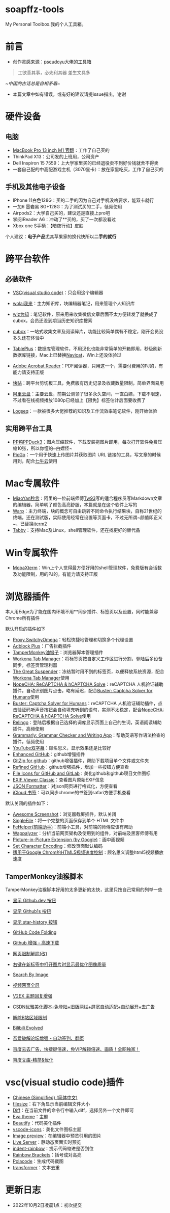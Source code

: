 # soapffz-tools
My Personal Toolbox.我的个人工具箱。

# 前言

 - 创作灵感来源：[pseudoyu](https://github.com/pseudoyu)大佬的[工具箱](https://github.com/pseudoyu/yu-tools)

> 工欲善其事，必先利其器
> 差生文具多

~*中国的古话总是自相矛盾*~

- 本篇文章中如有错误，或有好的建议请提issue指出，谢谢

# 硬件设备

## 电脑

 - [MacBook Pro 13 inch M1 官翻](https://www.apple.com.cn/shop/refurbished)：工作了自己买的
 - ThinkPad X13：公司发的上班用，公司资产
 - Dell Inspiron 15 7559：上大学家里买的已经退役卖不到好价钱就舍不得卖
 - 一套自己配的中高配游戏主机（3070显卡）：放在家里吃灰，工作了自己买的

## 手机及其他电子设备

 - IPhone 11白色128G：买的二手的因为自己对手机没啥要求，能双卡就行
 - 一加6 墨岩黑 8G+128G：为了测试买的二手，低频使用
 - Airpods2：大学自己买的，建议还是直接上pro吧
 - 掌阅iReader A6：冲动了**买的，买了一次都没看过
 - Xbox one S手柄：【暗夜行动】皮肤

 个人建议：**电子产品**尤其苹果家的换代快所以**二手的就行**

# 跨平台软件

## 必装软件

 - [VSC(visual studio code)](https://code.visualstudio.com/download)：只会用这个编辑器
 - [wolai我来](https://www.wolai.com/)：主力知识库，块编辑器笔记，用来管理个人知识库
 - [wiz为知](https://www.wiz.cn/zh-cn)：笔记软件，原来用来收集微信文章后面不太方便转发了就换成了cubox，会员还没到期当历史知识库搜索
 - [cubox](https://cubox.pro/)：一站式收集文章及阅读碎片，功能比较简单偶有不稳定，刚开会员没多久还在体验中
 - [TablePlus](https://tableplus.com/)：数据库管理软件，不用汉化也能非常简单的开箱即用，秒级刷新数据库链接，Mac上已替换[Navicat](https://www.navicat.com.cn/products)，Win上还没体验过
 - [Adobe Acrobat Reader](https://get.adobe.com/cn/reader/)：PDF阅读器，只用这一个，需要付费用的PJ的，有能力请支持正版
 - [快贴](https://home.clipber.com/)：跨平台剪切板工具，免费版有历史记录及收藏数量限制，简单界面易用
 - [阿里云盘](https://www.aliyundrive.com/)：主要云盘，前期公测领了很多永久空间，一直白嫖，下载不限速，不过看在线视频播放1080p已经加上【限免】标签估计后面要收费了

 - [Logseq](https://github.com/logseq/logseq)：一款被很多大佬推荐的知识及工作流效率笔记软件，刚开始体验

## 实用跨平台工具

 - [PP鸭PPDuck3](https://ppduck.com/)：图片压缩软件，下载安装拖图片即用，每次打开软件免费压缩10张，所以你懂的~白嫖怪~
 - [PicGo](https://github.com/Molunerfinn/PicGo)：一个用于快速上传图片并获取图片 URL 链接的工具，写文章的时候用到，配合[七牛云](https://www.qiniu.com/)使用

# Mac专属软件

 - [MiaoYan秒言](https://github.com/tw93/MiaoYan)：阿里的一位前端师傅[Tw93](https://github.com/tw93)写的适合程序员写Markdown文章的编辑器，简单明了颜色高亮舒服，本篇就是在这个软件上写的
 - [Warp](https://www.warp.dev/)：主力终端，块的概念可自由跳转不同命令执行结果块，自称21世纪的终端，还在测试版，实际使用经常在设置等页面卡，不过无所谓~颜值即正义~，已替换[iterm2](https://iterm2.com/)
 - [Tabby](https://github.com/Eugeny/tabby)：支持Mac及Linux，shell管理软件，还在找更好的替代品


# Win专属软件

 - [MobaXterm](https://mobaxterm.mobatek.net/download-home-edition.html)：Win上个人觉得最方便好用的shell管理软件，免费版有会话数及功能限制，用的PJ的，有能力请支持正版


# 浏览器插件

本人用Edge为了能在国内环境不用**同步插件、标签页以及设置，同时能兼容Chrome所有插件

默认开启的插件如下

 - [Proxy SwitchyOmega](https://chrome.google.com/webstore/detail/proxy-switchyomega/padekgcemlokbadohgkifijomclgjgif?h1=zh)：轻松快捷地管理和切换多个代理设置
 - [Adblock Plus](https://chrome.google.com/webstore/detail/adblock-plus-free-ad-bloc/cfhdojbkjhnklbpkdaibdccddilifddb?h1=zh)：广告拦截插件
 -  [TamperMonkey油猴子](https://chrome.google.com/webstore/detail/tampermonkey/dhdgffkkebhmkfjojejmpbldmpobfkfo?h1=zh)：浏览器脚本管理插件
 - [Workona Tab Manager](https://chrome.google.com/webstore/detail/workona-tab-manager/ailcmbgekjpnablpdkmaaccecekgdhlh?h1=zh)：将标签页按自定义工作区进行分割，登陆后多设备同步，标签页管理利器
 - [The Great Suspender](https://chrome.google.com/webstore/detail/the-great-suspender-origi/ahmkjjgdligadogjedmnogbpbcpofeeo?h1=zh)：冻结暂时用不到的标签页，以便释放系统资源，配合[Workona Tab Manager](https://chrome.google.com/webstore/detail/workona-tab-manager/ailcmbgekjpnablpdkmaaccecekgdhlh?h1=zh)使用
 - [NopeCHA: ReCAPTCHA & hCAPTCHA Solve](https://chrome.google.com/webstore/detail/nopecha-recaptcha-hcaptch/dknlfmjaanfblgfdfebhijalfmhmjjjo?h1=zh)：reCAPTCHA 人机验证辅助插件，自动识别图片点击，略有延迟，配合[Buster: Captcha Solver for Humans](https://chrome.google.com/webstore/detail/buster-captcha-solver-for/mpbjkejclgfgadiemmefgebjfooflfhl?h1=zh)使用
 - [Buster: Captcha Solver for Humans](https://chrome.google.com/webstore/detail/buster-captcha-solver-for/mpbjkejclgfgadiemmefgebjfooflfhl?h1=zh)：reCAPTCHA 人机验证辅助插件，点击验证码听声音按钮会自动填充听到的语句，实测不太稳定，配合[NopeCHA: ReCAPTCHA & hCAPTCHA Solve](https://chrome.google.com/webstore/detail/nopecha-recaptcha-hcaptch/dknlfmjaanfblgfdfebhijalfmhmjjjo?h1=zh)使用
 - [Relingo](https://chrome.google.com/webstore/detail/relingo-master-words-from/dpphkcfmnbkdpmgneljgdhfnccnhmfig?h1=zh)：登陆后根据自己选择的词库显示页面上自己的生词，英语阅读辅助插件，高频使用
 - [Grammarly: Grammar Checker and Writing App](https://chrome.google.com/webstore/detail/grammarly-grammar-checker/kbfnbcaeplbcioakkpcpgfkobkghlhen?h1=zh)：帮助英语写作语法检查的插件，低频使用
 - [YouTube双字幕](https://chrome.google.com/webstore/detail/youtube-dual-subtitles/hkbdddpiemdeibjoknnofflfgbgnebcm?h1=zh)：顾名思义，显示效果还是比较好
 - [Enhanced GitHub](https://chrome.google.com/webstore/detail/enhanced-github/anlikcnbgdeidpacdbdljnabclhahhmd?h1=zh)：github增强插件
 - [GitZip for github](https://chrome.google.com/webstore/detail/gitzip-for-github/ffabmkklhbepgcgfonabamgnfafbdlkn?h1=zh)：github增强插件，帮助下载项目单个文件或文件夹
 - [Refined GitHub](https://chrome.google.com/webstore/detail/refined-github/hlepfoohegkhhmjieoechaddaejaokhf?h1=zh)：github增强插件，增加一些按钮方便查看
 - [File Icons for GitHub and GitLab](https://chrome.google.com/webstore/detail/file-icons-for-github-and/ficfmibkjjnpogdcfhfokmihanoldbfe?h1=zh)：美化github和github项目文件图标
 - [EXIF Viewer Classic](https://chrome.google.com/webstore/detail/exif-viewer-classic/nafpfdcmppffipmhcpkbplhkoiekndck?h1=zh)：查看图片原始EXIF信息
 - [JSON Formatter](https://chrome.google.com/webstore/detail/json-formatter/bcjindcccaagfpapjjmafapmmgkkhgoa?h1=zh)：对json网页进行格式化，方便查看
 - [iCloud 书签](https://chrome.google.com/webstore/detail/icloud-bookmarks/fkepacicchenbjecpbpbclokcabebhah?h1=zh)：可以同步chrome的书签到safari方便手机查看

默认关闭的插件如下：

 - [Awesome Screenshot](https://chrome.google.com/webstore/detail/awesome-screenshot-and-sc/nlipoenfbbikpbjkfpfillcgkoblgpmj?h1=zh)：浏览器截屏插件，默认关闭
 - [SingleFile](https://chrome.google.com/webstore/detail/singlefile/mpiodijhokgodhhofbcjdecpffjipkle?h1=zh)：将一个完整的页面保存到单个 HTML 文件中
 - [FeHelper(前端助手)](https://chrome.google.com/webstore/detail/fehelper%E5%89%8D%E7%AB%AF%E5%8A%A9%E6%89%8B/pkgccpejnmalmdinmhkkfafefagiiiad?h1=zh)：前端小工具，对前端的师傅应该有帮助
 - [Wappalyzer](https://chrome.google.com/webstore/detail/wappalyzer-technology-pro/gppongmhjkpfnbhagpmjfkannfbllamg?h1=zh)：分析当前网页架构及使用到的组件，对前端及黑客师傅有用
 - [Picture-in-Picture Extension (by Google)](https://chrome.google.com/webstore/detail/picture-in-picture-extens/hkgfoiooedgoejojocmhlaklaeopbecg?h1=zh)：画中画视频
 - [Set Character Encoding](https://chrome.google.com/webstore/detail/set-character-encoding/bpojelgakakmcfmjfilgdlmhefphglae?h1=zh)：修改页面默认编码
 - [适用于Google Chrom的HTML5视频速度控制](https://chrome.google.com/webstore/detail/html5-video-speed-control/ibgbkojmhhoobdapmkofkbhglahnpddk?h1=zh)：顾名思义调整html5视频播放速度

## TamperMonkey油猴脚本

TamperMonkey油猴脚本好用的太多更新的太快，这里只按自己常用的列举一些

 - [显示 Github.dev 按钮](https://greasyfork.org/zh-CN/scripts/431463-%E6%98%BE%E7%A4%BA-github-dev-%E6%8C%89%E9%92%AE)
 - [显示 Github1s 按钮](https://greasyfork.org/zh-CN/scripts/421631-%E6%98%BE%E7%A4%BA-github1s-%E6%8C%89%E9%92%AE)
 - [显示 star-history 按钮](https://greasyfork.org/zh-CN/scripts/421634-%E6%98%BE%E7%A4%BA-star-history-%E6%8C%89%E9%92%AE)
 - [GitHub Code Folding](https://greasyfork.org/en/scripts/26109-github-code-folding)
 - [Github 增强 - 高速下载](https://greasyfork.org/zh-CN/scripts/412245-github-%E5%A2%9E%E5%BC%BA-%E9%AB%98%E9%80%9F%E4%B8%8B%E8%BD%BD)
 - [网页限制解除(改)](https://greasyfork.org/zh-CN/scripts/28497-%E7%BD%91%E9%A1%B5%E9%99%90%E5%88%B6%E8%A7%A3%E9%99%A4-%E6%94%B9)
 - [右键在新标签中打开图片时显示最优化图像质量](https://greasyfork.org/zh-CN/scripts/2312-resize-image-on-open-image-in-new-tab)
 - [Search By Image](https://greasyfork.org/zh-CN/scripts/2998-search-by-image)
 - [视频网页全屏](https://greasyfork.org/zh-CN/scripts/4870-maximize-video)
 - [V2EX 主题回复增强](https://greasyfork.org/zh-CN/scripts/451752-v2ex-%E4%B8%BB%E9%A2%98%E5%9B%9E%E5%A4%8D%E5%A2%9E%E5%BC%BA)


 - [CSDN优雅美化脚本-免登陆+旧版两栏+屏宽自动适配+自动展开+去广告](https://greasyfork.org/zh-CN/scripts/373974-csdn%E4%BC%98%E9%9B%85%E7%BE%8E%E5%8C%96%E8%84%9A%E6%9C%AC-%E5%85%8D%E7%99%BB%E9%99%86-%E6%97%A7%E7%89%88%E4%B8%A4%E6%A0%8F-%E5%B1%8F%E5%AE%BD%E8%87%AA%E5%8A%A8%E9%80%82%E9%85%8D-%E8%87%AA%E5%8A%A8%E5%B1%95%E5%BC%80-%E5%8E%BB%E5%B9%BF%E5%91%8A)
 - [解除B站区域限制](https://greasyfork.org/zh-CN/scripts/25718-%E8%A7%A3%E9%99%A4b%E7%AB%99%E5%8C%BA%E5%9F%9F%E9%99%90%E5%88%B6)
 - [Bilibili Evolved](https://raw.githubusercontent.com/the1812/Bilibili-Evolved/master/dist/bilibili-evolved.user.js)
 - [吾爱破解论坛增强 - 自动签到、翻页](https://greasyfork.org/zh-CN/scripts/412680-%E5%90%BE%E7%88%B1%E7%A0%B4%E8%A7%A3%E8%AE%BA%E5%9D%9B%E5%A2%9E%E5%BC%BA-%E8%87%AA%E5%8A%A8%E7%AD%BE%E5%88%B0-%E7%BF%BB%E9%A1%B5)
 - [百度云去广告，快捷键倍速，免VIP解锁倍速、画质！全网独家！](https://greasyfork.org/zh-CN/scripts/422814-%E7%99%BE%E5%BA%A6%E4%BA%91%E5%8E%BB%E5%B9%BF%E5%91%8A-%E5%BF%AB%E6%8D%B7%E9%94%AE%E5%80%8D%E9%80%9F-%E5%85%8Dvip%E8%A7%A3%E9%94%81%E5%80%8D%E9%80%9F-%E7%94%BB%E8%B4%A8-%E5%85%A8%E7%BD%91%E7%8B%AC%E5%AE%B6)
 - [百度文库-精简&优化](https://greasyfork.org/zh-CN/scripts/422847)


# vsc(visual studio code)插件

 - [Chinese (Simplified) (简体中文)](https://marketplace.visualstudio.com/items?itemName=MS-CEINTL.vscode-language-pack-zh-hans)
 - [filesize](https://marketplace.visualstudio.com/items?itemName=mkxml.vscode-filesize)：右下角显示当前编辑文件大小
 - [Diff](https://marketplace.visualstudio.com/items?itemName=fabiospampinato.vscode-diff)：在当前文件的命令行中输入diff，选择另外一个文件即可
 - [Eva theme](https://marketplace.visualstudio.com/items?itemName=fisheva.eva-theme)：主题
 - [Beautify](https://marketplace.visualstudio.com/items?itemName=HookyQR.beautify)：代码美化插件
 - [vscode-icons](https://marketplace.visualstudio.com/items?itemName=vscode-icons-team.vscode-icons)：美化文件图标主题
 - [Image preview](https://marketplace.visualstudio.com/items?itemName=kisstkondoros.vscode-gutter-preview)：在编辑器中预览引用的图片
 - [Live Server](https://marketplace.visualstudio.com/items?itemName=ritwickdey.LiveServer)：静动态页面实时预览
 - [indent-rainbow](https://marketplace.visualstudio.com/items?itemName=oderwat.indent-rainbow)：提示代码缩进是否到位
 - [Rainbow Brackets](https://marketplace.visualstudio.com/items?itemName=2gua.rainbow-brackets)：括号成对高亮
 - [Polacode](https://marketplace.visualstudio.com/items?itemName=pnp.polacode)：生成代码截图
 - [transformer](https://marketplace.visualstudio.com/items?itemName=dakara.transformer)：文本去重

# 更新日志
 - 2022年10月2日凌晨1点：初次提交